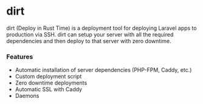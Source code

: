 # dirt

dirt (Deploy in Rust Time) is a deployment tool for deploying Laravel apps to production via SSH. dirt can setup your server with all the required
dependencies and then deploy to that server with zero downtime.

### Features

* Automatic installation of server dependencies (PHP-FPM, Caddy, etc.)
* Custom deployment script
* Zero downtime deployments
* Automatic SSL with Caddy
* Daemons
